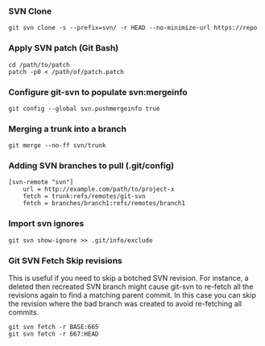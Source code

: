 ### SVN Clone ###
    git svn clone -s --prefix=svn/ -r HEAD --no-minimize-url https://repo

### Apply SVN patch (Git Bash) ###
    cd /path/to/patch
    patch -p0 < /path/of/patch.patch
    
### Configure git-svn to populate svn:mergeinfo ###

    git config --global svn.pushmergeinfo true  
    
### Merging a trunk into a branch ###
    git merge --no-ff svn/trunk

### Adding SVN branches to pull (.git/config) ###

    [svn-remote "svn"]
        url = http://example.com/path/to/project-x
        fetch = trunk:refs/remotes/git-svn
        fetch = branches/branch1:refs/remotes/branch1

### Import svn ignores ###

    git svn show-ignore >> .git/info/exclude

### Git SVN Fetch Skip revisions ###
This is useful if you need to skip a botched SVN revision. For instance, a deleted then recreated SVN branch might cause git-svn to re-fetch all the revisions again to find a matching parent commit. In this case you can skip the revision where the bad branch was created to avoid re-fetching all commits.

    git svn fetch -r BASE:665
    git svn fetch -r 667:HEAD
